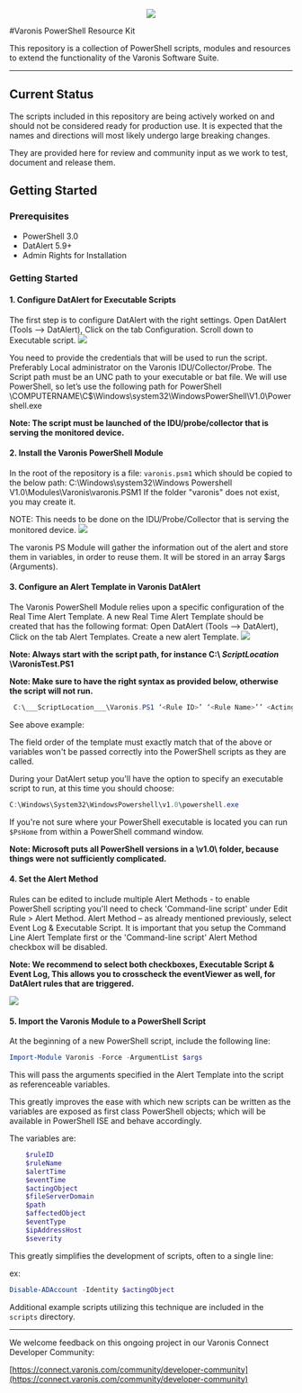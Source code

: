 
<p align='center'>
<img src='https://raw.githubusercontent.com/varonis/powershell/master/assets/logos.png'>
</p>


#Varonis PowerShell Resource Kit


This repository is a collection of PowerShell scripts, modules and resources to extend the functionality of the Varonis Software Suite.

--- 

## Current Status

The scripts included in this repository are being actively worked on and should not be considered ready for production use. It is expected that the names and directions will most likely undergo large breaking changes.

They are provided here for review and community input as we work to test, document and release them.

## Getting Started

### Prerequisites

- PowerShell 3.0
- DatAlert 5.9+
- Admin Rights for Installation

### Getting Started

#### 1. Configure DatAlert for Executable Scripts
The first step is to configure DatAlert with the right settings. 
Open DatAlert (Tools --> DatAlert), Click on the tab Configuration. Scroll down to Executable script.
<img src='https://raw.githubusercontent.com/varonis/powershell/master/assets/DatAlert_Config.png'>

You need to provide the credentials that will be used to run the script. Preferably Local administrator on the Varonis IDU/Collector/Probe. 
The Script path must be an UNC path to your executable or bat file. We will use PowerShell, so let’s use the following path for PowerShell
\\COMPUTERNAME\C$\Windows\system32\WindowsPowerShell\V1.0\Powershell.exe

**Note: The script must be launched of the IDU/probe/collector that is serving the monitored device.**


#### 2. Install the Varonis PowerShell Module
In the root of the repository is a file: `varonis.psm1` which should be copied to the below path:
C:\Windows\system32\Windows Powershell V1.0\Modules\Varonis\varonis.PSM1
If the folder "varonis" does not exist, you may create it.

NOTE: This needs to be done on the IDU/Probe/Collector that is serving the monitored device.
<img src='https://raw.githubusercontent.com/varonis/powershell/master/assets/Varonis_PowerShell_Location.png'>

The varonis PS Module will gather the information out of the alert and store them in variables, in order to reuse them. It will be stored in an array $args (Arguments).

#### 3. Configure an Alert Template in Varonis DatAlert

The Varonis PowerShell Module relies upon a specific configuration of the Real Time Alert Template. A new Real Time Alert Template should be created that has the following format:
Open DatAlert (Tools --> DatAlert), Click on the tab Alert Templates. Create a new alert Template.
<img src='https://raw.githubusercontent.com/varonis/powershell/master/assets/DL_AlertTemplate_New.png'>

**Note: Always start with the script path, for instance C:\ ___ScriptLocation___ \VaronisTest.PS1**

**Note: Make sure to have the right syntax as provided below, otherwise the script will not run.**

```powershell
 C:\___ScriptLocation___\Varonis.PS1 ‘<Rule ID>’ ‘<Rule Name>’’ <Acting Object>’ ‘<Affected Object>’ ‘<Event Time>’ ‘<Alert Time>’ ‘<File Server/Domain>’ ‘<Event Type>’ ‘<IP Address/Host>’ ‘<Severity>’ ‘<Path>’
```
See above example:

The field order of the template must exactly match that of the above or variables won't be passed correctly into the PowerShell scripts as they are called.

During your DatAlert setup you'll have the option to specify an executable script to run, at this time you should choose:

```powershell
C:\Windows\System32\WindowsPowershell\v1.0\powershell.exe
```

If you're not sure where your PowerShell executable is located you can run ```$PsHome``` from within a PowerShell command window. 

**Note: Microsoft puts all PowerShell versions in a \v1.0\ folder, because things were not sufficiently complicated.**

#### 4. Set the Alert Method

Rules can be edited to include multiple Alert Methods - to enable PowerShell scripting you'll need to check 'Command-line script' under Edit Rule > Alert Method.
Alert Method – as already mentioned previously, select Event Log & Executable Script.
It is important that you setup the Command Line Alert Template first or the 'Command-line script' Alert Method checkbox will be disabled.

**Note: We recommend to select both checkboxes, Executable Script & Event Log, This allows you to crosscheck the eventViewer as well, for DatAlert rules that are triggered.**

<img src='https://raw.githubusercontent.com/varonis/powershell/master/assets/Alert_Method.png'>

#### 5. Import the Varonis Module to a PowerShell Script

At the beginning of a new PowerShell script, include the following line:

```powershell
Import-Module Varonis -Force -ArgumentList $args
```

This will pass the arguments specified in the Alert Template into the script as referenceable variables. 

This greatly improves the ease with which new scripts can be written as the variables are exposed as first class PowerShell objects; which will be available in PowerShell ISE and behave accordingly. 

The variables are:

```powershell
	$ruleID
	$ruleName
	$alertTime
	$eventTime
	$actingObject
	$fileServerDomain
	$path
	$affectedObject
	$eventType
	$ipAddressHost
	$severity
```

This greatly simplifies the development of scripts, often to a single line:
	
ex: 
```powershell
Disable-ADAccount -Identity $actingObject
```

Additional example scripts utilizing this technique are included in the `scripts` directory. 

---- 

We welcome feedback on this ongoing project in our Varonis Connect Developer Community:

[https://connect.varonis.com/community/developer-community](https://connect.varonis.com/community/developer-community)
